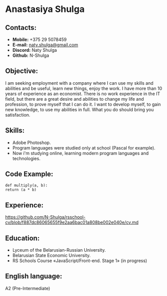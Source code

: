 # **Anastasiya Shulga**
## **Contacts:**
* **Mobile:** +375 29 5078459
* **E-mail:** naty.shulga@gmail.com
* **Discord:** Naty Shulga
* **Github:** N-Shulga
## **Objective:**
I am seeking employment with a company where I can use my skills and abilities and be useful, learn new things, enjoy the work. 
I have more than 10 years of experience as an economist. There is no work experience in the IT field, but there are a great desire and abilities to change my life and profession, to prove myself that I can do it. I want to develop myself, to gain new knowledge, to use my abilities in full. 
What you do should bring you satisfaction.
## **Skills:**
* Adobe Photoshop.
* Program languages were studied only at school (Pascal for example). 
* Now i'm studying online, learning modern program languages and technologies. 
## **Code Example:**
```
def multiply(a, b):
return (a * b)
```
## **Experience:**
<https://github.com/N-Shulga/rsschool-cv/blob/f887dc86065655f9e2aa6bac01a808be002e040e/cv.md>
## **Education:**
* Lyceum of the Belarusian-Russian University.
* Belarusian State Economic University.
* RS Schools Course «JavaScript/Front-end. Stage 1» (in progress)

## **English language:**
 A2 (Pre-Intermediate)
